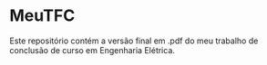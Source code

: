 # MeuTFC
Este repositório contém a versão final em .pdf do meu trabalho de conclusão de curso em Engenharia Elétrica. 
